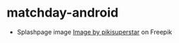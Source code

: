 # matchday-android


- Splashpage image
  <a href="https://www.freepik.com/free-vector/gradient-match-day-label-set_28899251.htm#query=matchday&position=1&from_view=keyword">Image by pikisuperstar</a> on Freepik